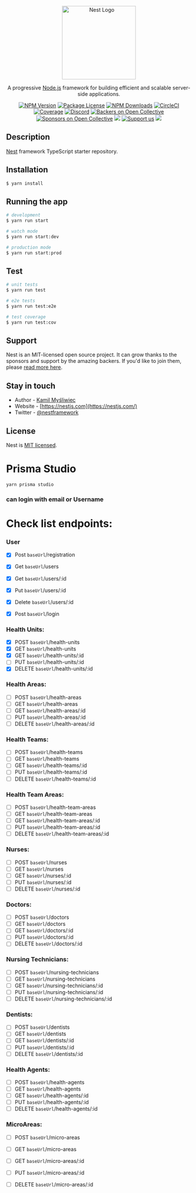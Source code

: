 <p align="center">
  <a href="http://nestjs.com/" target="blank"><img src="https://nestjs.com/img/logo-small.svg" width="200" alt="Nest Logo" /></a>
</p>

[circleci-image]: https://img.shields.io/circleci/build/github/nestjs/nest/master?token=abc123def456
[circleci-url]: https://circleci.com/gh/nestjs/nest

  <p align="center">A progressive <a href="http://nodejs.org" target="_blank">Node.js</a> framework for building efficient and scalable server-side applications.</p>
    <p align="center">
<a href="https://www.npmjs.com/~nestjscore" target="_blank"><img src="https://img.shields.io/npm/v/@nestjs/core.svg" alt="NPM Version" /></a>
<a href="https://www.npmjs.com/~nestjscore" target="_blank"><img src="https://img.shields.io/npm/l/@nestjs/core.svg" alt="Package License" /></a>
<a href="https://www.npmjs.com/~nestjscore" target="_blank"><img src="https://img.shields.io/npm/dm/@nestjs/common.svg" alt="NPM Downloads" /></a>
<a href="https://circleci.com/gh/nestjs/nest" target="_blank"><img src="https://img.shields.io/circleci/build/github/nestjs/nest/master" alt="CircleCI" /></a>
<a href="https://coveralls.io/github/nestjs/nest?branch=master" target="_blank"><img src="https://coveralls.io/repos/github/nestjs/nest/badge.svg?branch=master#9" alt="Coverage" /></a>
<a href="https://discord.gg/G7Qnnhy" target="_blank"><img src="https://img.shields.io/badge/discord-online-brightgreen.svg" alt="Discord"/></a>
<a href="https://opencollective.com/nest#backer" target="_blank"><img src="https://opencollective.com/nest/backers/badge.svg" alt="Backers on Open Collective" /></a>
<a href="https://opencollective.com/nest#sponsor" target="_blank"><img src="https://opencollective.com/nest/sponsors/badge.svg" alt="Sponsors on Open Collective" /></a>
  <a href="https://paypal.me/kamilmysliwiec" target="_blank"><img src="https://img.shields.io/badge/Donate-PayPal-ff3f59.svg"/></a>
    <a href="https://opencollective.com/nest#sponsor"  target="_blank"><img src="https://img.shields.io/badge/Support%20us-Open%20Collective-41B883.svg" alt="Support us"></a>
  <a href="https://twitter.com/nestframework" target="_blank"><img src="https://img.shields.io/twitter/follow/nestframework.svg?style=social&label=Follow"></a>
</p>
  <!--[![Backers on Open Collective](https://opencollective.com/nest/backers/badge.svg)](https://opencollective.com/nest#backer)
  [![Sponsors on Open Collective](https://opencollective.com/nest/sponsors/badge.svg)](https://opencollective.com/nest#sponsor)-->

## Description

[Nest](https://github.com/nestjs/nest) framework TypeScript starter repository.

## Installation

```bash
$ yarn install
```

## Running the app

```bash
# development
$ yarn run start

# watch mode
$ yarn run start:dev

# production mode
$ yarn run start:prod
```

## Test

```bash
# unit tests
$ yarn run test

# e2e tests
$ yarn run test:e2e

# test coverage
$ yarn run test:cov
```

## Support

Nest is an MIT-licensed open source project. It can grow thanks to the sponsors and support by the amazing backers. If you'd like to join them, please [read more here](https://docs.nestjs.com/support).

## Stay in touch

- Author - [Kamil Myśliwiec](https://kamilmysliwiec.com)
- Website - [https://nestjs.com](https://nestjs.com/)
- Twitter - [@nestframework](https://twitter.com/nestframework)

## License

Nest is [MIT licensed](LICENSE).


# Prisma Studio

```
yarn prisma studio
```

### can login with email or Username


# Check list endpoints:

### User

- [x] Post ```baseUrl```/registration
- [x] Get ```baseUrl```/users
- [x] Get ```baseUrl```/users/:id
- [x] Put ```baseUrl```/users/:id
- [x] Delete ```baseUrl```/users/:id
- [x] Post ```baseUrl```/login


### Health Units:

- [x] POST ```baseUrl```/health-units
- [x] GET ```baseUrl```/health-units
- [x] GET ```baseUrl```/health-units/:id
- [ ] PUT ```baseUrl```/health-units/:id
- [x] DELETE ```baseUrl```/health-units/:id
  
### Health Areas:

- [ ] POST ```baseUrl```/health-areas
- [ ] GET ```baseUrl```/health-areas
- [ ] GET ```baseUrl```/health-areas/:id
- [ ] PUT ```baseUrl```/health-areas/:id
- [ ] DELETE ```baseUrl```/health-areas/:id
  
### Health Teams:

- [ ] POST ```baseUrl```/health-teams
- [ ] GET ```baseUrl```/health-teams
- [ ] GET ```baseUrl```/health-teams/:id
- [ ] PUT ```baseUrl```/health-teams/:id
- [ ] DELETE ```baseUrl```/health-teams/:id
  
### Health Team Areas:

- [ ] POST ```baseUrl```/health-team-areas
- [ ] GET ```baseUrl```/health-team-areas
- [ ] GET ```baseUrl```/health-team-areas/:id
- [ ] PUT ```baseUrl```/health-team-areas/:id
- [ ] DELETE ```baseUrl```/health-team-areas/:id
  
### Nurses:

- [ ] POST ```baseUrl```/nurses
- [ ] GET ```baseUrl```/nurses
- [ ] GET ```baseUrl```/nurses/:id
- [ ] PUT ```baseUrl```/nurses/:id
- [ ] DELETE ```baseUrl```/nurses/:id

### Doctors:

- [ ] POST ```baseUrl```/doctors
- [ ] GET ```baseUrl```/doctors
- [ ] GET ```baseUrl```/doctors/:id
- [ ] PUT ```baseUrl```/doctors/:id
- [ ] DELETE ```baseUrl```/doctors/:id
  
### Nursing Technicians:

- [ ] POST ```baseUrl```/nursing-technicians
- [ ] GET ```baseUrl```/nursing-technicians
- [ ] GET ```baseUrl```/nursing-technicians/:id
- [ ] PUT ```baseUrl```/nursing-technicians/:id
- [ ] DELETE ```baseUrl```/nursing-technicians/:id
  
### Dentists:

- [ ] POST ```baseUrl```/dentists
- [ ] GET ```baseUrl```/dentists
- [ ] GET ```baseUrl```/dentists/:id
- [ ] PUT ```baseUrl```/dentists/:id
- [ ] DELETE ```baseUrl```/dentists/:id
  
### Health Agents:

- [ ] POST ```baseUrl```/health-agents
- [ ] GET ```baseUrl```/health-agents
- [ ] GET ```baseUrl```/health-agents/:id
- [ ] PUT ```baseUrl```/health-agents/:id
- [ ] DELETE ```baseUrl```/health-agents/:id
  
### MicroAreas:

- [ ] POST ```baseUrl```/micro-areas
- [ ] GET ```baseUrl```/micro-areas
- [ ] GET ```baseUrl```/micro-areas/:id
- [ ] PUT ```baseUrl```/micro-areas/:id
- [ ] DELETE ```baseUrl```/micro-areas/:id
  